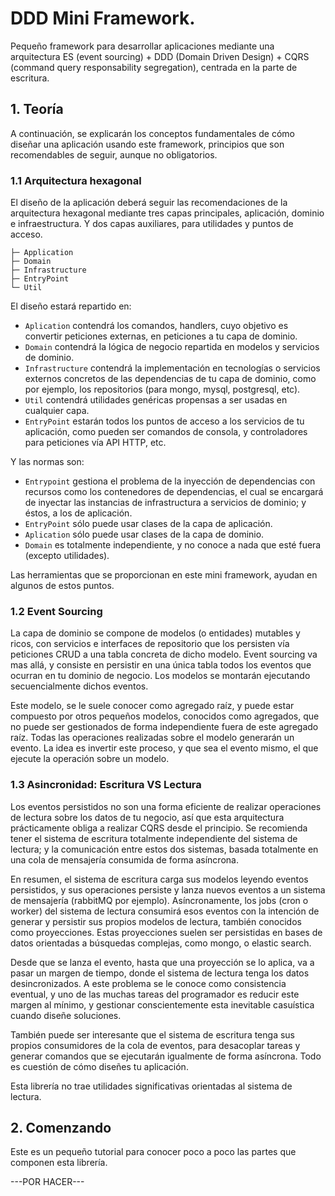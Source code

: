 # DDD Mini Framework.
Pequeño framework para desarrollar aplicaciones mediante una arquitectura ES (event sourcing) + DDD (Domain Driven Design) + CQRS (command query responsability segregation), centrada en la parte de escritura.


## 1. Teoría
A continuación, se explicarán los conceptos fundamentales de cómo diseñar una aplicación usando este framework, principios que son recomendables de seguir, aunque no obligatorios.

### 1.1 Arquitectura hexagonal
El diseño de la aplicación deberá seguir las recomendaciones de la arquitectura hexagonal mediante tres capas principales, aplicación, dominio e infraestructura. Y dos capas auxiliares, para utilidades y puntos de acceso.

```
├─ Application
├─ Domain
├─ Infrastructure
├─ EntryPoint
└─ Util
```
El diseño estará repartido en:
- ```Aplication``` contendrá los comandos, handlers, cuyo objetivo es convertir peticiones externas, en peticiones a tu capa de dominio.
- ```Domain``` contendrá la lógica de negocio repartida en modelos y servicios de dominio.
- ```Infrastructure``` contendrá la implementación en tecnologías o servicios externos concretos de las dependencias de tu capa de dominio, como por ejemplo, los repositorios (para mongo, mysql, postgresql, etc).
- ```Util``` contendrá utilidades genéricas propensas a ser usadas en cualquier capa.
- ```EntryPoint``` estarán todos los puntos de acceso a los servicios de tu aplicación, como pueden ser comandos de consola, y controladores para peticiones vía API HTTP, etc.

Y las normas son:
- ```Entrypoint``` gestiona el problema de la inyección de dependencias con recursos como los contenedores de dependencias, el cual se encargará de inyectar las instancias de infrastructura a servicios de dominio; y éstos, a los de aplicación.
 - ```EntryPoint``` sólo puede usar clases de la capa de aplicación.
- ```Aplication``` sólo puede usar clases de la capa de dominio.
- ```Domain``` es totalmente independiente, y no conoce a nada que esté fuera (excepto utilidades).

Las herramientas que se proporcionan en este mini framework, ayudan en algunos de estos puntos.

### 1.2 Event Sourcing
La capa de dominio se compone de modelos (o entidades) mutables y ricos, con servicios e interfaces de repositorio que los persisten vía peticiones CRUD a una tabla concreta de dicho modelo. Event sourcing va mas allá, y consiste en persistir en una única tabla todos los eventos que ocurran en tu dominio de negocio. Los modelos se montarán ejecutando secuencialmente dichos eventos.

Este modelo, se le suele conocer como agregado raíz, y puede estar compuesto por otros pequeños modelos, conocidos como agregados, que no puede ser gestionados de forma independiente fuera de este agregado raíz.
Todas las operaciones realizadas sobre el modelo generarán un evento. La idea es invertir este proceso, y que sea el evento mismo, el que ejecute la operación sobre un modelo.

### 1.3 Asincronidad: Escritura VS Lectura
Los eventos persistidos no son una forma eficiente de realizar operaciones de lectura sobre los datos de tu negocio, así que esta arquitectura prácticamente obliga a realizar CQRS desde el principio. Se recomienda tener el sistema de escritura totalmente independiente del sistema de lectura; y la comunicación entre estos dos sistemas, basada totalmente en una cola de mensajería consumida de forma asíncrona.

En resumen, el sistema de escritura carga sus modelos leyendo eventos persistidos, y sus operaciones persiste y lanza nuevos eventos a un sistema de mensajería (rabbitMQ por ejemplo). Asíncronamente, los jobs (cron o worker) del sistema de lectura consumirá esos eventos con la intención de generar y persistir sus propios modelos de lectura, también conocidos como proyecciones. Estas proyecciones suelen ser persistidas en bases de datos orientadas a búsquedas complejas, como mongo, o elastic search.

Desde que se lanza el evento, hasta que una proyección se lo aplica, va a pasar un margen de tiempo, donde el sistema de lectura tenga los datos desincronizados. A este problema se le conoce como consistencia eventual, y uno de las muchas tareas del programador es reducir este margen al mínimo, y gestionar conscientemente esta inevitable casuística cuando diseñe soluciones.

También puede ser interesante que el sistema de escritura tenga sus propios consumidores de la cola de eventos, para desacoplar tareas y generar comandos que se ejecutarán igualmente de forma asíncrona. Todo es cuestión de cómo diseñes tu aplicación.

Esta librería no trae utilidades significativas orientadas al sistema de lectura.

## 2. Comenzando
Este es un pequeño tutorial para conocer poco a poco las partes que componen esta librería.
 
---POR HACER---
